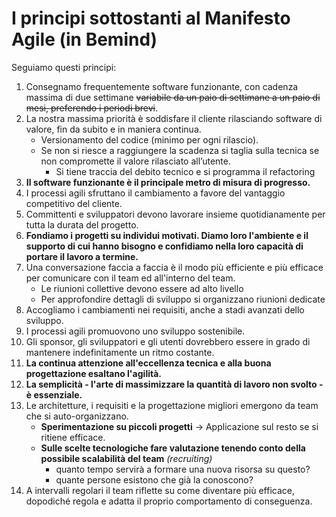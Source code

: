 # I principi sottostanti al Manifesto Agile (in Bemind)
Seguiamo questi principi:
1. Consegnamo frequentemente software funzionante, con cadenza massima di due settimane ~~variabile da un paio di settimane a un paio di mesi, preferendo i periodi brevi~~.
2. La nostra massima priorità è soddisfare il cliente rilasciando software di valore, fin da subito e in maniera continua.
    - Versionamento del codice (minimo per ogni rilascio).
    - Se non si riesce a raggiungere la scadenza si taglia sulla tecnica se non compromette il valore rilasciato all’utente.
      - Si tiene traccia del debito tecnico e si programma il refactoring
3. **Il software funzionante è il principale metro di misura di progresso.**    
4. I processi agili sfruttano il cambiamento a favore del vantaggio competitivo del cliente.
5. Committenti e sviluppatori devono lavorare insieme quotidianamente per tutta la durata del progetto.
6. **Fondiamo i progetti su individui motivati. Diamo loro l'ambiente e il supporto di cui hanno bisogno e confidiamo nella loro capacità di portare il lavoro a termine.**
7. Una conversazione faccia a faccia è il modo più efficiente e più efficace per comunicare con il team ed all'interno del team.
    - Le riunioni collettive devono essere ad alto livello
    - Per approfondire dettagli di sviluppo si organizzano riunioni dedicate
8. Accogliamo i cambiamenti nei requisiti, anche a stadi avanzati dello sviluppo.
9. I processi agili promuovono uno sviluppo sostenibile.
10. Gli sponsor, gli sviluppatori e gli utenti dovrebbero essere in grado di mantenere indefinitamente un ritmo costante.
11. **La continua attenzione all'eccellenza tecnica e alla buona progettazione esaltano l'agilità.**
12. **La semplicità - l'arte di massimizzare la quantità di lavoro non svolto - è essenziale.**
13. Le architetture, i requisiti e la progettazione migliori emergono da team che si auto-organizzano.
    - **Sperimentazione su piccoli progetti** -> Applicazione sul resto se si ritiene efficace.
    - **Sulle scelte tecnologiche fare valutazione tenendo conto della possibile scalabilità del team** _(recruiting)_
      - quanto tempo servirà a formare una nuova risorsa su questo?
      - quante persone esistono che già la conoscono?
14. A intervalli regolari il team riflette su come diventare più efficace, dopodiché regola e adatta il proprio comportamento di conseguenza.
